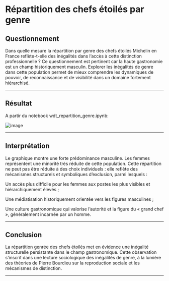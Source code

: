 
# Répartition des chefs étoilés par genre

## Questionnement

Dans quelle mesure la répartition par genre des chefs étoilés Michelin en France reflète-t-elle des inégalités dans l’accès à cette distinction professionnelle ?
Ce questionnement est pertinent car la haute gastronomie est un champ historiquement masculin. Explorer les inégalités de genre dans cette population permet de mieux comprendre les dynamiques de pouvoir, de reconnaissance et de visibilité dans un domaine fortement hiérarchisé.

---


## Résultat

A partir du notebook wdt_repartition_genre.ipynb:

![image](https://github.com/user-attachments/assets/e00a8a29-070c-4534-b4e8-f4b18bd3fc80)


---

## Interprétation

Le graphique montre une forte prédominance masculine. Les femmes représentent une minorité très réduite de cette population.
Cette répartition ne peut pas être réduite à des choix individuels : elle reflète des mécanismes structurels et symboliques d’exclusion, parmi lesquels :

Un accès plus difficile pour les femmes aux postes les plus visibles et hiérarchiquement élevés ;

Une médiatisation historiquement orientée vers les figures masculines ;

Une culture gastronomique qui valorise l’autorité et la figure du « grand chef », généralement incarnée par un homme.

---

## Conclusion

La répartition genrée des chefs étoilés met en évidence une inégalité structurelle persistante dans le champ gastronomique.
Cette observation s’inscrit dans une lecture sociologique des inégalités de genre, à la lumière des théories de Pierre Bourdieu sur la reproduction sociale et les mécanismes de distinction.

---
